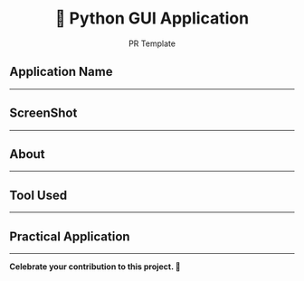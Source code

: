 <h1 align='center'>🐍 Python GUI Application
</h1>
<p align='center'>PR Template</p>

## Application Name
*** 
 <!-- 'Name of application' -->
## ScreenShot
*** 
 <!-- 'Main Screen of the application' -->
## About
***
 <!-- 'Give a short and descriptive information about the application.' -->
## Tool Used
***

## Practical Application
***
<!-- Under this you've mention the practical usage of this application or game. -->

**Celebrate your contribution to this project. 🎉**